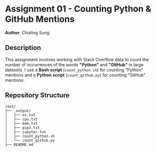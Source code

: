 # **Assignment 01 - Counting Python & GitHub Mentions**  
**Author**: Chialing Sung    

##  Description
This assignment involves working with Stack Overflow data to count the number of occurrences of the words **"Python"** and **"GitHub"** in large datasets. I use a **Bash script** (`count_python.sh`) for counting "Python" mentions and a **Python script** (`count_github.py`) for counting "GitHub" mentions.  

## Repository Structure
```ash
root/
├── _output/
│   ├── os.txt
│   ├── cpu.txt
│   ├── mem.txt
│   ├── pip3.txt
│   ├── jupyter.txt
│   ├── count_python.sh
│   └── count_github.py
├── README.md

```
